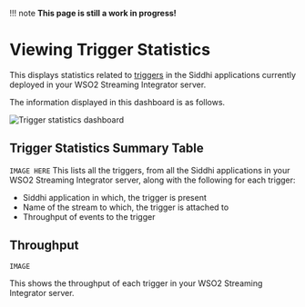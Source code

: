 !!! note
    **This page is still a work in progress!**
    
# Viewing Trigger Statistics

This displays statistics related to [triggers](https://siddhi.io/en/v5.1/docs/query-guide/#trigger) in the Siddhi applications currently deployed in your WSO2 Streaming Integrator server.

The information displayed in this dashboard is as follows.

![Trigger statistics dashboard](../images/streaming-integrator-grafana-dashboard/trigger_statistics_dashboard.png)

## Trigger Statistics Summary Table
```IMAGE HERE```
This lists all the triggers, from all the Siddhi applications in your WSO2 Streaming Integrator server, along with the following for each trigger:

   - Siddhi application in which, the trigger is present
   - Name of the stream to which, the trigger is attached to
   - Throughput of events to the trigger
   
## Throughput

```IMAGE```

This shows the throughput of each trigger in your WSO2 Streaming Integrator server.